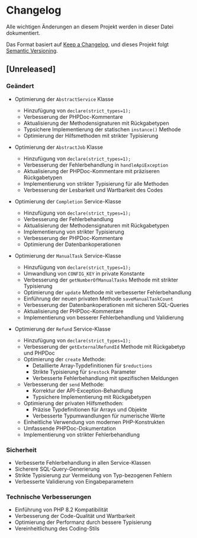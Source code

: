 # Changelog

Alle wichtigen Änderungen an diesem Projekt werden in dieser Datei dokumentiert.

Das Format basiert auf [Keep a Changelog](https://keepachangelog.com/de/1.0.0/),
und dieses Projekt folgt [Semantic Versioning](https://semver.org/spec/v2.0.0.html).

## [Unreleased]

### Geändert
- Optimierung der `AbstractService` Klasse
  - Hinzufügung von `declare(strict_types=1);`
  - Verbesserung der PHPDoc-Kommentare
  - Aktualisierung der Methodensignaturen mit Rückgabetypen
  - Typsichere Implementierung der statischen `instance()` Methode
  - Optimierung der Hilfsmethoden mit strikter Typisierung

- Optimierung der `AbstractJob` Klasse
  - Hinzufügung von `declare(strict_types=1);`
  - Verbesserung der Fehlerbehandlung in `handleApiException`
  - Aktualisierung der PHPDoc-Kommentare mit präziseren Rückgabetypen
  - Implementierung von strikter Typisierung für alle Methoden
  - Verbesserung der Lesbarkeit und Wartbarkeit des Codes

- Optimierung der `Completion` Service-Klasse
  - Hinzufügung von `declare(strict_types=1);`
  - Verbesserung der Fehlerbehandlung
  - Aktualisierung der Methodensignaturen mit Rückgabetypen
  - Implementierung von strikter Typisierung
  - Verbesserung der PHPDoc-Kommentare
  - Optimierung der Datenbankoperationen

- Optimierung der `ManualTask` Service-Klasse
  - Hinzufügung von `declare(strict_types=1);`
  - Umwandlung von `CONFIG_KEY` in private Konstante
  - Verbesserung der `getNumberOfManualTasks` Methode mit strikter Typisierung
  - Optimierung der `update` Methode mit verbesserter Fehlerbehandlung
  - Einführung der neuen privaten Methode `saveManualTaskCount`
  - Verbesserung der Datenbankoperationen mit sicheren SQL-Queries
  - Aktualisierung der PHPDoc-Kommentare
  - Implementierung von besserer Fehlerbehandlung und Validierung

- Optimierung der `Refund` Service-Klasse
  - Hinzufügung von `declare(strict_types=1);`
  - Verbesserung der `getExternalRefundId` Methode mit Rückgabetyp und PHPDoc
  - Optimierung der `create` Methode:
    - Detaillierte Array-Typdefinitionen für `$reductions`
    - Strikte Typisierung für `$restock` Parameter
    - Verbesserte Fehlerbehandlung mit spezifischen Meldungen
  - Verbesserung der `send` Methode:
    - Korrektur der API-Exception-Behandlung
    - Typsichere Implementierung mit Rückgabetypen
  - Optimierung der privaten Hilfsmethoden:
    - Präzise Typdefinitionen für Arrays und Objekte
    - Verbesserte Typumwandlungen für numerische Werte
  - Einheitliche Verwendung von modernen PHP-Konstrukten
  - Umfassende PHPDoc-Dokumentation
  - Implementierung von strikter Fehlerbehandlung

### Sicherheit
- Verbesserte Fehlerbehandlung in allen Service-Klassen
- Sicherere SQL-Query-Generierung
- Strikte Typisierung zur Vermeidung von Typ-bezogenen Fehlern
- Verbesserte Validierung von Eingabeparametern

### Technische Verbesserungen
- Einführung von PHP 8.2 Kompatibilität
- Verbesserung der Code-Qualität und Wartbarkeit
- Optimierung der Performanz durch bessere Typisierung
- Vereinheitlichung des Coding-Stils 